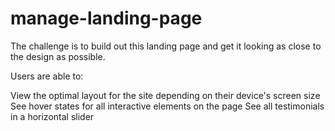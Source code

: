 # manage-landing-page

The challenge is to build out this landing page and get it looking as close to the design as possible.

Users are able to:

View the optimal layout for the site depending on their device's screen size
See hover states for all interactive elements on the page
See all testimonials in a horizontal slider

